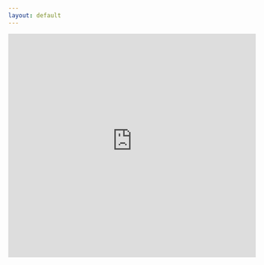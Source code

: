 ```yaml
---
layout: default
---
```

<!--
# ESTHER - Wheelchair Tennis Robot
-->

<iframe width="100%" height="455" src="https://www.youtube-nocookie.com/embed/bqCkrwDNtzc?rel=0&mute=1" title="YouTube video player" frameborder="0" allow="accelerometer; autoplay; clipboard-write; encrypted-media; gyroscope; picture-in-picture" allowfullscreen></iframe>
